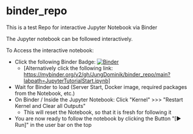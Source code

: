# binder_repo
This is a test Repo for interactive Jupyter Notebook via Binder

The Jupyter notebook can be followed interactively.

To Access the interactive notebook:
- Click the following Binder Badge: [![Binder](https://mybinder.org/badge_logo.svg)](https://mybinder.org/v2/gh/JungDominik/binder_repo/main?labpath=JupyterTutorialStart.ipynb)
  - [Alternatively click the following link: https://mybinder.org/v2/gh/JungDominik/binder_repo/main?labpath=JupyterTutorialStart.ipynb]
- Wait for Binder to load (Server Start, Docker image, required packages from the Notebook, etc.)
- On Binder / Inside the Jupyter Notebook: Click "Kernel" >>> "Restart Kernel and Clear all Outputs" 
  - This will reset the Notebook, so that it is fresh for following it
- You are now ready to follow the notebook by clicking the Button "[▶ Run]" in the user bar on the top
